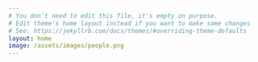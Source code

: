 ```yaml
---
# You don't need to edit this file, it's empty on purpose.
# Edit theme's home layout instead if you want to make some changes
# See: https://jekyllrb.com/docs/themes/#overriding-theme-defaults
layout: home
image: /assets/images/people.png
---
```


